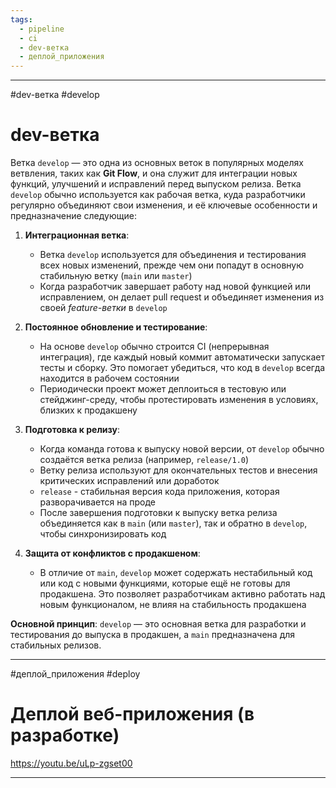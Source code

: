 ```yaml
---
tags:
  - pipeline
  - ci
  - dev-ветка
  - деплой_приложения
---
```


---
#dev-ветка #develop
# dev-ветка

Ветка `develop` — это одна из основных веток в популярных моделях ветвления, таких как **Git Flow**, и она служит для интеграции новых функций, улучшений и исправлений перед выпуском релиза. Ветка `develop` обычно используется как рабочая ветка, куда разработчики регулярно объединяют свои изменения, и её ключевые особенности и предназначение следующие:

1. **Интеграционная ветка**:
    - Ветка `develop` используется для объединения и тестирования всех новых изменений, прежде чем они попадут в основную стабильную ветку (`main` или `master`)
    - Когда разработчик завершает работу над новой функцией или исправлением, он делает pull request и объединяет изменения из своей _feature-ветки_ в `develop`
    
2. **Постоянное обновление и тестирование**:
    - На основе `develop` обычно строится CI (непрерывная интеграция), где каждый новый коммит автоматически запускает тесты и сборку. Это помогает убедиться, что код в `develop` всегда находится в рабочем состоянии
    - Периодически проект может деплоиться в тестовую или стейджинг-среду, чтобы протестировать изменения в условиях, близких к продакшену
    
3. **Подготовка к релизу**:
    - Когда команда готова к выпуску новой версии, от `develop` обычно создаётся ветка релиза (например, `release/1.0`)
    - Ветку релиза используют для окончательных тестов и внесения критических исправлений или доработок
    - `release` - стабильная версия кода приложения, которая разворачивается на проде
    - После завершения подготовки к выпуску ветка релиза объединяется как в `main` (или `master`), так и обратно в `develop`, чтобы синхронизировать код
    
4. **Защита от конфликтов с продакшеном**:
    - В отличие от `main`, `develop` может содержать нестабильный код или код с новыми функциями, которые ещё не готовы для продакшена. Это позволяет разработчикам активно работать над новым функционалом, не влияя на стабильность продакшена

**Основной принцип**: `develop` — это основная ветка для разработки и тестирования до выпуска в продакшен, а `main` предназначена для стабильных релизов.


---
#деплой_приложения #deploy
# Деплой веб-приложения (в разработке)

https://youtu.be/uLp-zgset00

---